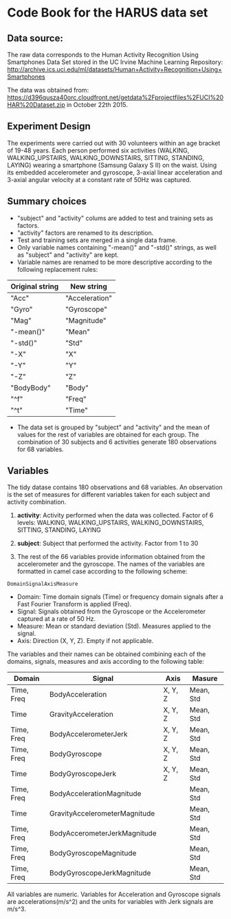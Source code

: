 # Code Book for the HARUS data set 

## Data source:

The raw data corresponds to the Human Activity Recognition Using Smartphones Data Set stored in the UC Irvine Machine Learning Repository: http://archive.ics.uci.edu/ml/datasets/Human+Activity+Recognition+Using+Smartphones

The data was obtained from: https://d396qusza40orc.cloudfront.net/getdata%2Fprojectfiles%2FUCI%20HAR%20Dataset.zip in October 22th 2015.

## Experiment Design

The experiments were carried out with 30 volunteers within an age bracket of 19-48 years. Each person performed six activities (WALKING, WALKING_UPSTAIRS, WALKING_DOWNSTAIRS, SITTING, STANDING, LAYING) wearing a smartphone (Samsung Galaxy S II) on the waist. Using its embedded accelerometer and gyroscope, 3-axial linear acceleration and 3-axial angular velocity at a constant rate of 50Hz was captured.

## Summary choices

* "subject" and "activity" colums are added to test and training sets as factors.
* "activity" factors are renamed to its description.
* Test and training sets are merged in a single data frame.
* Only variable names containing "-mean()" and "-std()" strings, as well as "subject" and "activity" are kept.
* Variable names are renamed to be more descriptive according to the following replacement rules:

| Original string | New string      |
|-----------------|-----------------|
| "Acc"           | "Acceleration"  |
| "Gyro"          | "Gyroscope"     |
| "Mag"           | "Magnitude"     |
| "-mean()"       | "Mean"          |
| "-std()"        | "Std"           |
| "-X"            | "X"             |
| "-Y"            | "Y"             |
| "-Z"            | "Z"             |
| "BodyBody"      | "Body"          |
| "^f"            | "Freq"          |
|"^t"             | "Time"          |

* The data set is grouped by "subject" and "activity" and the mean of values for the rest of variables are obtained for each group. The combination of 30 subjects and 6  activities generate 180 observations for 68 variables.

## Variables

The tidy datase contains 180 observations and 68 variables.
An observation is the set of measures for different variables taken for each subject and activity combination.

1. **activity**: Activity performed when the data was collected. Factor of 6 levels: WALKING, WALKING_UPSTAIRS, WALKING_DOWNSTAIRS, SITTING, STANDING, LAYING

2. **subject**:  Subject that performed the activity. Factor from 1 to 30

3. The rest of the 66 variables provide information obtained from the accelerometer and the gyroscope.
The names of the variables are formatted in camel case according to the following scheme:
```
DomainSignalAxisMeasure
```
* Domain: Time domain signals (Time) or frequency domain signals after a Fast Fourier Transform is applied (Freq).
* Signal: Signals obtained from the Gyroscope or the Accelerometer captured at a rate of 50 Hz. 
* Measure: Mean or standard deviation (Std). Measures applied to the signal.
* Axis: Direction (X, Y, Z). Empty if not applicable.

The variables and their names can be obtained combining each of the domains, signals, measures and axis according to the following table:

| Domain    | Signal                        | Axis    | Masure    |
|-----------|-------------------------------|---------|-----------|
|Time, Freq | BodyAcceleration              | X, Y, Z | Mean, Std | 
|Time       | GravityAcceleration           | X, Y, Z | Mean, Std | 
|Time, Freq | BodyAccelerometerJerk         | X, Y, Z | Mean, Std |
|Time, Freq | BodyGyroscope                 | X, Y, Z | Mean, Std |
|Time       | BodyGyroscopeJerk             | X, Y, Z | Mean, Std |
|Time, Freq | BodyAccelerationMagnitude     |         | Mean, Std |          
|Time       | GravityAccelerometerMagnitude |         | Mean, Std |    
|Time, Freq | BodyAccerometerJerkMagnitude  |         | Mean, Std |      
|Time, Freq | BodyGyroscopeMagnitude        |         | Mean, Std |         
|Time, Freq | BodyGyroscopeJerkMagnitude    |         | Mean, Std |     

All variables are numeric.  Variables for Acceleration and Gyroscope signals are accelerations(m/s^2) and the units for variables with Jerk signals are m/s^3.



  
    
